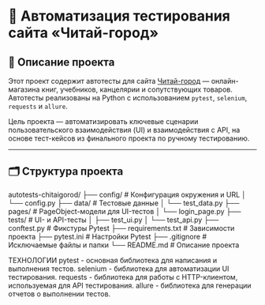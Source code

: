 # 🧪 Автоматизация тестирования сайта «Читай-город»

## 📌 Описание проекта

Этот проект содержит автотесты для сайта [Читай-город](https://www.chitai-gorod.ru) — онлайн-магазина книг, учебников, канцелярии и сопутствующих товаров.  
Автотесты реализованы на Python с использованием `pytest`, `selenium`, `requests` и `allure`.

Цель проекта — автоматизировать ключевые сценарии пользовательского взаимодействия (UI) и взаимодействия с API, на основе тест-кейсов из финального проекта по ручному тестированию.

---

## 🗂 Структура проекта
autotests-chitaigorod/
├── config/ # Конфигурация окружения и URL
│ └── config.py
├── data/ # Тестовые данные
│ └── test_data.py
├── pages/ # PageObject-модели для UI-тестов
│ └── login_page.py
├── tests/ # UI- и API-тесты
│ ├── test_ui.py
│ └── test_api.py
├── conftest.py # Фикстуры Pytest
├── requirements.txt # Зависимости проекта
├── pytest.ini # Настройки Pytest
├── .gitignore # Исключаемые файлы и папки
└── README.md # Описание проекта

ТЕХНОЛОГИИ
pytest - основная библиотека для написания и выполнения тестов.
selenium - библиотека для автоматизации UI тестирования.
requests - библиотека для работы с HTTP-клиентом, используемая для API тестирования.
allure - библиотека для генерации отчетов о выполнении тестов.
